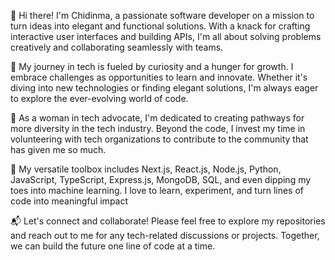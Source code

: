 👋 Hi there! I'm Chidinma, a passionate software developer on a mission to turn ideas into elegant and functional solutions. With a knack for crafting interactive user interfaces and building APIs, I'm all about solving problems creatively and collaborating seamlessly with teams.

🚀 My journey in tech is fueled by curiosity and a hunger for growth. I embrace challenges as opportunities to learn and innovate. Whether it's diving into new technologies or finding elegant solutions, I'm always eager to explore the ever-evolving world of code.

🌟 As a woman in tech advocate, I'm dedicated to creating pathways for more diversity in the tech industry. Beyond the code, I invest my time in volunteering with tech organizations to contribute to the community that has given me so much.

🔧 My versatile toolbox includes Next.js, React.js, Node.js, Python, JavaScript, TypeScript, Express.js, MongoDB, SQL, and even dipping my toes into machine learning. I love to learn, experiment, and turn lines of code into meaningful impact

📬 Let's connect and collaborate! Please feel free to explore my repositories and reach out to me for any tech-related discussions or projects. Together, we can build the future one line of code at a time.
